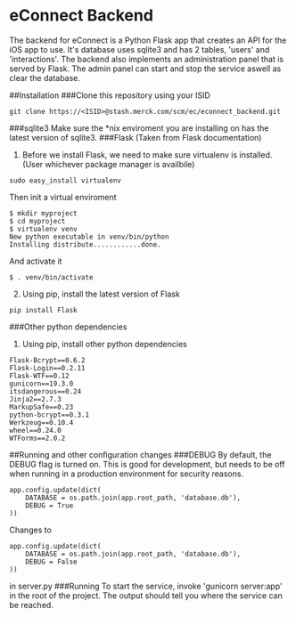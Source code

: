 eConnect Backend
==========

The backend for eConnect is a Python Flask app that creates an API for the iOS app to use.
It's database uses sqlite3 and has 2 tables, 'users' and 'interactions'.
The backend also implements an administration panel that is served by Flask. The admin panel can start and stop the service aswell as clear the database.

##Installation
###Clone this repository using your ISID
```
git clone https://<ISID>@stash.merck.com/scm/ec/econnect_backend.git
```
###sqlite3
Make sure the \*nix enviroment you are installing on has the latest version of sqlite3.
###Flask (Taken from Flask documentation)
1. Before we install Flask, we need to make sure virtualenv is installed. (User whichever package manager is availbile)
```
sudo easy_install virtualenv
```
  Then init a virtual enviroment
```
$ mkdir myproject
$ cd myproject
$ virtualenv venv
New python executable in venv/bin/python
Installing distribute............done.
```
  And activate it
```
$ . venv/bin/activate
```
2. Using pip, install the latest version of Flask
```
pip install Flask
```
###Other python dependencies
1. Using pip, install other python dependencies
```
Flask-Bcrypt==0.6.2
Flask-Login==0.2.11
Flask-WTF==0.12
gunicorn==19.3.0
itsdangerous==0.24
Jinja2==2.7.3
MarkupSafe==0.23
python-bcrypt==0.3.1
Werkzeug==0.10.4
wheel==0.24.0
WTForms==2.0.2
```


##Running and other configuration changes
###DEBUG
By default, the DEBUG flag is turned on. This is good for development, but needs to be off when running in a production environment for security reasons.
```
app.config.update(dict(
    DATABASE = os.path.join(app.root_path, 'database.db'),
    DEBUG = True
))
```
Changes to
```
app.config.update(dict(
    DATABASE = os.path.join(app.root_path, 'database.db'),
    DEBUG = False
))
```
in server.py
###Running
To start the service, invoke 'gunicorn server:app' in the root of the project. The output should tell you where the service can be reached.
